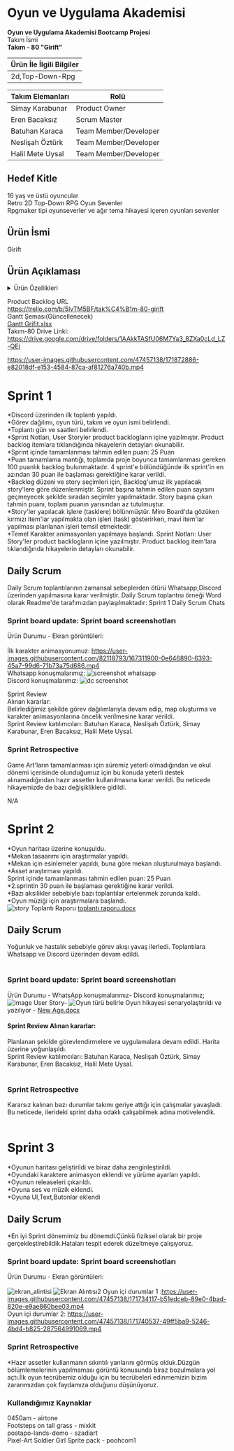 # Oyun ve Uygulama Akademisi
**Oyun ve Uygulama Akademisi Bootcamp Projesi** </br>
Takım İsmi   
**Takım - 80 "Girift"**

| Ürün İle İlgili Bilgiler |
| -------------|
|2d,Top-Down-Rpg|

| Takım Elemanları | Rolü |
| ------------- | ------------- |
| Simay Karabunar  |  Product Owner |
| Eren Bacaksız | Scrum Master |
| Batuhan Karaca | Team Member/Developer |
| Neslişah Öztürk | Team Member/Developer |
| Halil Mete Uysal | Team Member/Developer |

## Hedef Kitle </br>
16 yaş ve üstü oyuncular</br>
Retro 2D Top-Down RPG Oyun Sevenler</br>
Rpgmaker tipi oyunseverler ve ağır tema hikayesi içeren oyunları sevenler</br>

## Ürün İsmi </br>
Girift

## Ürün Açıklaması</br>

<details><summary>Ürün Özellikleri</summary>
<p>
Bir askerin macerasını anlatan 2D Top Down Rpg türünde oyun.WASD ya da ok tuşları ile oynanıyor.Kapanma sorunu yaşanırsa Alt+F4 kullanmanızı öneririz.
</p>
</details>

Product Backlog URL</br>
https://trello.com/b/5lvTM5BF/tak%C4%B1m-80-girift </br>
Gantt Şeması(Güncellenecek)</br>
[Gantt Grifit.xlsx](https://github.com/BatuhanKaraca99/OyunveUygulamaAkademisi/files/8557086/Gantt.Grifit.xlsx)</br>
Takım-80 Drive Linki: https://drive.google.com/drive/folders/1AAkkTASfU06M7Ya3_8ZXa0cLd_LZ-QEj </br>

https://user-images.githubusercontent.com/47457138/171872886-e82018df-e153-4584-87ca-af81276a740b.mp4

# Sprint 1</br>
*Discord üzerinden ilk toplantı yapıldı.</br>
*Görev dağılımı, oyun türü, takım ve oyun ismi belirlendi.</br> 
*Toplantı gün ve saatleri belirlendi.</br>
*Sprint Notları, User Storyler product backlogların içine yazılmıştır. Product backlog itemlara tıklandığında hikayelerin detayları okunabilir.</br>
*Sprint içinde tamamlanması tahmin edilen puan: 25 Puan</br>
*Puan tamamlama mantığı, toplamda proje boyunca tamamlanması gereken 100 puanlık backlog bulunmaktadır. 4 sprint'e bölündüğünde ilk sprint'in en azından 30 puan ile başlaması gerektiğine karar verildi.</br>
*Backlog düzeni ve story seçimleri için, Backlog'umuz ilk yapılacak story'lere göre düzenlenmiştir. Sprint başına tahmin edilen puan sayısını geçmeyecek şekilde sıradan seçimler yapılmaktadır. Story başına çıkan tahmin puanı, toplam puanın yarısından az tutulmuştur.</br>
*Story'ler yapılacak işlere (tasklere) bölünmüştür. Miro Board'da gözüken kırmızı item'lar yapılmakta olan işleri (task) gösterirken, mavi item'lar yapılması planlanan işleri temsil etmektedir.</br>
*Temel Karakter animasyonları yapılmaya başlandı.
Sprint Notları: User Story'ler product backlogların içine yazılmıştır. Product backlog item'lara tıklandığında hikayelerin detayları okunabilir.</br>


## Daily Scrum 
Daily Scrum toplantılarının zamansal sebeplerden ötürü Whatsapp,Discord üzerinden yapılmasına karar verilmiştir. Daily Scrum toplantısı örneği Word olarak Readme'de tarafımızdan paylaşılmaktadır: Sprint 1 Daily Scrum Chats</br>

### Sprint board update: Sprint board screenshotları</br>
Ürün Durumu - Ekran görüntüleri:</br>
</br>
İlk karakter animasyonumuz: https://user-images.githubusercontent.com/82118793/167311900-0e646890-6393-45a7-99d6-71b73a75d686.mp4</br>
Whatsapp konuşmalarımız: ![screenshot whatsapp](https://user-images.githubusercontent.com/82118793/167312317-1d435d6f-3da2-463f-b6fc-dafc78ead667.png)</br>
Discord konuşmalarımız: ![dc screenshot](https://user-images.githubusercontent.com/82118793/167312458-4a060e26-01c4-46d1-bd53-643d4b4d9d67.jpg)</br>

Sprint Review</br> Alınan kararlar:</br> Belirlediğimiz şekilde görev dağılımlarıyla devam edip, map oluşturma ve karakter animasyonlarına öncelik verilmesine karar verildi. </br> Sprint Review katılımcıları: Batuhan Karaca, Neslişah Öztürk, Simay Karabunar, Eren Bacaksız, Halil Mete Uysal. </br>

### Sprint Retrospective</br>

Game Art'ların tamamlanması için süremiz yeterli olmadığından ve okul dönemi içerisinde olunduğumuz için bu konuda yeterli destek alınamadığından hazır assetler kullanılmasına karar verildi. Bu neticede hikayemizde de bazı değişikliklere gidildi.</br>

N/A

# Sprint 2</br> 
*Oyun haritası üzerine konuşuldu.</br> 
*Mekan tasaarımı için araştırmalar yapıldı.</br> 
*Mekan için esinlemeler yapıldı, buna göre mekan oluşturulmaya başlandı. </br> 
*Asset araştırması yapıldı.</br> 
Sprint içinde tamamlanması tahmin edilen puan: 25 Puan</br>
*2.sprintin 30 puan ile başlaması gerektiğine karar verildi.</br>
*Bazı aksilikler sebebiyle bazı toplantılar ertelenmek zorunda kaldı. </br> 
*Oyun müziği için araştırmalara başlandı.  </br> 
![story](https://user-images.githubusercontent.com/47457138/169710721-759020ba-e689-4a4c-b2ad-34a3bddf6ef1.PNG)
Toplantı Raporu
[toplantı raporu.docx](https://github.com/BatuhanKaraca99/OyunveUygulamaAkademisi/files/8750094/toplanti.raporu.docx)

## Daily Scrum </br> 
Yoğunluk ve hastalık sebebiyle görev akışı yavaş ilerledi. Toplantılara Whatsapp ve Discord üzerinden devam edildi. </br> 
</br>

### Sprint board update: Sprint board screenshotları
Ürün Durumu - WhatsApp konuşmalarımız- Discord konuşmalarımız; ![image](https://user-images.githubusercontent.com/104224000/169710038-cbf1f260-d8d9-4cfe-abbf-3a69f8f8f07e.png)
User Story- ![Oyun türü belirle](https://user-images.githubusercontent.com/82118793/169713098-bd8360e8-3e8c-415c-9446-6c06fdf69b94.png)
Oyun hikayesi senaryolaştırıldı ve yazılıyor - [New Age.docx](https://github.com/BatuhanKaraca99/OyunveUygulamaAkademisi/files/8756996/New.Age.docx)


#### Sprint Review Alınan kararlar:</br> 
Planlanan şekilde görevlendirmelere ve uygulamalara devam edildi. Harita üzerine yoğunlaşıldı. </br> 
Sprint Review katılımcıları: Batuhan Karaca, Neslişah Öztürk, Simay Karabunar, Eren Bacaksız, Halil Mete Uysal.</br> 
</br> 
### Sprint Retrospective</br>
Kararsız kalınan bazı durumlar takımı geriye attığı için çalışmalar yavaşladı. Bu neticede, ilerideki sprint daha odaklı çalışabilmek adına motivelendik.  
</br>
# Sprint 3</br>
*Oyunun haritası geliştirildi ve biraz daha zenginleştirildi.</br>
*Oyundaki karaktere animasyon eklendi ve yürüme ayarları yapıldı.</br>
*Oyunun releaseleri çıkarıldı.</br>
*Oyuna ses ve müzik eklendi.</br>
*Oyuna UI,Text,Butonlar eklendi
## Daily Scrum </br> 
*En iyi Sprint dönemimiz bu dönemdi.Çünkü fiziksel olarak bir proje gerçekleştirebildik.Hataları tespit ederek düzeltmeye çalışıyoruz.

### Sprint board update: Sprint board screenshotları</br>
Ürün Durumu - Ekran görüntüleri:</br>
</br>
![ekran_alintisi](https://user-images.githubusercontent.com/47457138/171844893-49422107-6876-404c-88de-cab84d6fe5a6.PNG)
![Ekran Alıntısı2](https://user-images.githubusercontent.com/47457138/171858232-6dd4b297-e535-43bb-bfb2-06be94050d08.PNG)
Oyun içi durumlar 1 :https://user-images.githubusercontent.com/47457138/171734117-b51edceb-89e0-4bad-820e-e9ae860bee03.mp4</br>
Oyun içi durumlar 2: https://user-images.githubusercontent.com/47457138/171740537-49ff5ba9-5246-4bd4-b825-287564991069.mp4</br>
### Sprint Retrospective</br>
*Hazır assetler kullanmanın sıkıntılı yanlarını görmüş olduk.Düzgün bölümlemelerinin yapılmaması görüntü konusunda biraz bozulmalara yol açtı.İlk oyun tecrübemiz olduğu için bu tecrübeleri edinmemizin bizim zararımızdan çok faydamıza olduğunu düşünüyoruz.
### Kullandığımız Kaynaklar</br>
0450am - airtone</br>
Footsteps on tall grass - mixkit</br>
postapo-lands-demo - szadiart</br>
Pixel-Art Soldier Girl Sprite pack - poohcom1</br>
